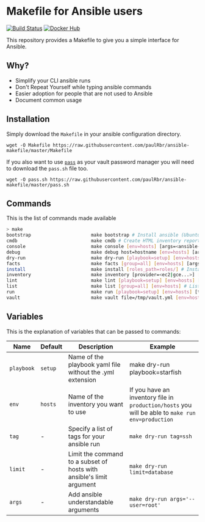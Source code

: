# Makefile for Ansible users

[![Build Status](https://travis-ci.org/paulRbr/ansible-makefile.svg?branch=master)](https://travis-ci.org/paulRbr/ansible-makefile) [![Docker Hub](https://img.shields.io/docker/automated/swcc/ansible-makefile.svg)](https://hub.docker.com/r/swcc/ansible-makefile/)

This repository provides a Makefile to give you a simple interface for Ansible.

## Why?

- Simplify your CLI ansible runs
- Don't Repeat Yourself while typing ansible commands
- Easier adoption for people that are not used to Ansible
- Document common usage

## Installation

Simply download the `Makefile` in your ansible configuration directory.

    wget -O Makefile https://raw.githubusercontent.com/paulRbr/ansible-makefile/master/Makefile

If you also want to use [`pass`](https://www.passwordstore.org/) as your vault password manager you will need to download the `pass.sh` file too.

    wget -O pass.sh https://raw.githubusercontent.com/paulRbr/ansible-makefile/master/pass.sh

## Commands

This is the list of commands made available

~~~bash
> make
bootstrap                      make bootstrap # Install ansible (Ubuntu only)
cmdb                           make cmdb # Create HTML inventory report
console                        make console [env=hosts] [args=<ansible-console arguments>] # Run an ansible console
debug                          make debug host=hostname [env=hosts] [args=<ansible arguments>] # Debug a host's variable
dry-run                        make dry-run [playbook=setup] [env=hosts] [tag=<ansible tag>] [limit=<ansible host limit>] [args=<ansible-playbook arguments>] # Run a playbook in dry run mode
facts                          make facts [group=all] [env=hosts] [args=<ansible arguments>] # Gather facts from your hosts
install                        make install [roles_path=roles/] # Install roles dependencies
inventory                      make inventory [provider=<ec2|gce...>] [env=hosts] # Download dynamic inventory from Ansible's contrib
lint                           make lint [playbook=setup] [env=hosts] [args=<ansible-playbook arguments>] # Check syntax of a playbook
list                           make list [group=all] [env=hosts] # List hosts inventory
run                            make run [playbook=setup] [env=hosts] [tag=<ansible tag>] [limit=<ansible host limit>] [args=<ansible-playbook arguments>] # Run a playbook
vault                          make vault file=/tmp/vault.yml [env=hosts] [args=<ansible-vault arguments>] # Edit or create a vaulted file
~~~

## Variables

This is the explanation of variables that can be passed to commands:


| Name      | Default | Description | Example |
| --------- | ------- | ----------- | ------- |
| `playbook`|`setup`  | Name of the playbook yaml file without the .yml extension | make dry-run playbook=starfish |
| `env`     | `hosts` | Name of the inventory you want to use | If you have an inventory file in `production/hosts` you will be able to `make run env=production` |
| `tag`     | -       | Specify a list of tags for your ansible run | `make dry-run tag=ssh` |
| `limit`   | -       | Limit the command to a subset of hosts with ansible's limit argument | `make dry-run limit=database` |
| `args`    | -       | Add ansible understandable arguments | `make dry-run args='--user=root'` |
